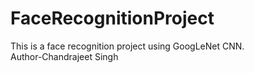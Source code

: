 # FaceRecognitionProject
This is a face recognition project using GoogLeNet CNN.
<br>
Author-Chandrajeet Singh
